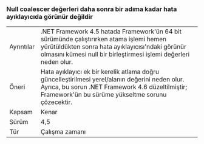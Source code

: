 ### <a name="null-coalescer-values-are-not-visible-in-debugger-until-one-step-later"></a>Null coalescer değerleri daha sonra bir adıma kadar hata ayıklayıcıda görünür değildir

|   |   |
|---|---|
|Ayrıntılar|.NET Framework 4.5 hatada Framework'ün 64 bit sürümünde çalıştırırken atama işlemi hemen yürütüldükten sonra hata ayıklayıcısı'ndaki görünür olmasını kümesi null bir birleştirmesi işlemi değerleri neden olur.|
|Öneri|Hata ayıklayıcı ek bir kerelik atlama doğru güncelleştirilmesi yerel/alanın değerini neden olur. Ayrıca, bu sorun .NET Framework 4.6 düzeltilmiştir; Framework'ün bu sürüme yükseltme sorunu çözecektir.|
|Kapsam|Kenar|
|Sürüm|4,5|
|Tür|Çalışma zamanı|


